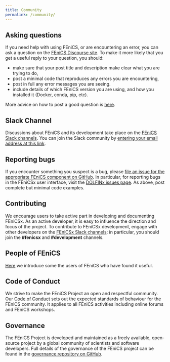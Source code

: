 ```yaml
---
title: Community
permalink: /community/
---
```


## Asking questions

If you need help with using FEniCS, or are encountering an error, you
can ask a question on the [FEniCS Discourse
site](https://fenicsproject.discourse.group/). To make it more likely
that you get a useful reply to your question, you should:

- make sure that your post title and description make clear what you are
  trying to do,
- post a minimal code that reproduces any errors you are encountering,
- post in full any error messages you are seeing.
- include details of which FEniCS version you are using, and how you
  installed it (Docker, conda, pip, etc).

More advice on how to post a good question is
[here](https://fenicsproject.discourse.group/t/read-before-posting-how-do-i-get-my-question-answered/21/4).


## Slack Channel

Discussions about FEniCS and its development take place on the [FEniCS
Slack channels](https://fenicsproject.slack.com/). You can join the
Slack community by
[entering your email address at this link](https://join.slack.com/t/fenicsproject/shared_invite/zt-1lraknsp1-6_3Js5kueDIyWgF192d3nA).


## Reporting bugs

If you encounter something you suspect is a bug, please [file an issue
for the appropriate FEniCS component on
GitHub](https://github.com/FEniCS). In particular, for reporting bugs in
the FEniCSx user interface, visit the [DOLFINx issues
page](https://github.com/FEniCS/dolfinx/issues). As above, post complete
but minimal code examples.


## Contributing

We encourage users to take active part in developing and documenting
FEniCSx. As an active developer, it is easy to influence the direction
and focus of the project. To contribute to FEniCSx development, engage
with other developers on the [FEniCSx Slack
channels](https://fenicsproject.slack.com/): in particular, you should
join the **#fenicsx** and **#development** channels.


## People of FEniCS

[Here](people-of-fenics.md) we introduce some the users of FEniCS who
have found it useful.

## Code of Conduct

We strive to make the FEniCS Project an open and respectful community.
Our [Code of Conduct](code-of-conduct.md) sets out the expected
standards of behaviour for the FEniCS community. It applies to all
FEniCS activities including online forums and FEniCS workshops.


## Governance

The FEniCS Project is developed and maintained as a freely available,
open-source project by a global community of scientists and software
developers.  Full details of the governance of the FEniCS project can be
found in the [governance repository on
GitHub](https://github.com/fenics/governance).
